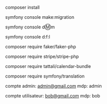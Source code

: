 composer install

symfony console make:migration

symfony console d:m:m

symfony console d:f:l

composer require faker/faker-php

composer require stripe/stripe-php

composer require tattali/calendar-bundle

composer require symfony/translation

compte admin:
admin@gmail.com
mdp: admin

compte utilisateur:
bob@gmail.com
mdp: bob
